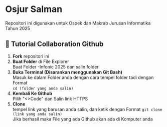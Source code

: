 # Osjur Salman
Repositori ini digunakan untuk Ospek dan Makrab Jurusan Informatika Tahun 2025

## 📌 Tutorial Collaboration Github

1. **Fork** repositori ini
2. **Buat Folder** di File Explorer
   </br>Buat Folder -Infonic 2025 dan salin folder
3. **Buka Terminal (Disarankan menggunakan Git Bash)**
   </br>Masuk ke dalam Folder anda dengan cara tempel folder tadi dengan Format
   </br>`cd (folder yang anda salin)`
4. **Kembali Ke Github**
   </br>Pilih "<>Code" dan Salin link HTTPS
5. **Clone**
   </br>tempel link yang barusan anda salin, dan ketik dengan Format
   `git clone (link yang anda salin)`
   </br> Jika berhasil maka File yang ada Github akan ada di Komputer anda
